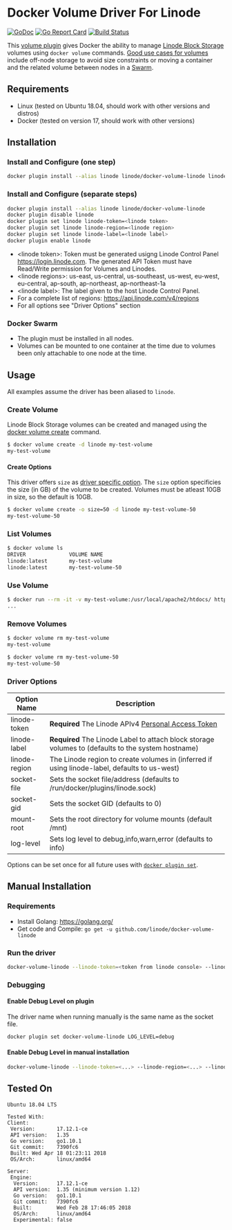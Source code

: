 # Docker Volume Driver For Linode

[![GoDoc](https://godoc.org/github.com/linode/docker-volume-linode?status.svg)](https://godoc.org/github.com/linode/docker-volume-linode)
[![Go Report Card](https://goreportcard.com/badge/github.com/linode/docker-volume-linode)](https://goreportcard.com/report/github.com/linode/docker-volume-linode)
[![Build Status](https://travis-ci.org/linode/docker-volume-linode.svg?branch=master)](https://travis-ci.org/linode/docker-volume-linode)

This [volume plugin](https://docs.docker.com/engine/extend/plugins_volume/) gives Docker the ability to manage [Linode Block Storage](https://www.linode.com/blockstorage) volumes using `docker volume` commands. 
[Good use cases for volumes](https://docs.docker.com/storage/#good-use-cases-for-volumes) include off-node storage to avoid size constraints or moving a container and the related volume between nodes in a [Swarm](https://github.com/linode/docker-machine-driver-linode#provisioning-docker-swarm).

## Requirements

- Linux (tested on Ubuntu 18.04, should work with other versions and distros)
- Docker (tested on version 17, should work with other versions)

## Installation

### Install and Configure (one step)

```sh
docker plugin install --alias linode linode/docker-volume-linode linode-token=<linode token> linode-region=<linode region> linode-label=<linode label>
```

### Install and Configure (separate steps)

```sh
docker plugin install --alias linode linode/docker-volume-linode
docker plugin disable linode
docker plugin set linode linode-token=<linode token>
docker plugin set linode linode-region=<linode region>
docker plugin set linode linode-label=<linode label>
docker plugin enable linode
```

- \<linode token\>: Token must be generated usigng Linode Control Panel https://login.linode.com.  The generated API Token must have Read/Write permission for Volumes and Linodes.
- \<linode regions\>: us-east, us-central, us-southeast, us-west, eu-west, eu-central, ap-south, ap-northeast, ap-northeast-1a
- \<linode label\>: The label given to the host Linode Control Panel.
- For a complete list of regions:  https://api.linode.com/v4/regions
- For all options see "Driver Options" section


### Docker Swarm

- The plugin must be installed in all nodes.
- Volumes can be mounted to one container at the time due to volumes been only attachable to one node at the time.


## Usage

All examples assume the driver has been aliased to `linode`.

### Create Volume

Linode Block Storage volumes can be created and managed using the [docker volume create](https://docs.docker.com/engine/reference/commandline/volume_create/) command.

```sh
$ docker volume create -d linode my-test-volume
my-test-volume
```

#### Create Options

This driver offers `size` as [driver specific option](https://docs.docker.com/engine/reference/commandline/volume_create/#driver-specific-options).  The `size` option specificies the size (in GB) of the volume to be created.  Volumes must be atleast 10GB in size, so the default is 10GB.

```sh
$ docker volume create -o size=50 -d linode my-test-volume-50
my-test-volume-50
```

### List Volumes

```sh
$ docker volume ls
DRIVER              VOLUME NAME
linode:latest       my-test-volume
linode:latest       my-test-volume-50
```

### Use Volume

```sh
$ docker run --rm -it -v my-test-volume:/usr/local/apache2/htdocs/ httpd
...
```

### Remove Volumes

```sh
$ docker volume rm my-test-volume
my-test-volume

$ docker volume rm my-test-volume-50
my-test-volume-50
```

### Driver Options

| Option Name | Description |
| --- | --- |
| linode-token | **Required** The Linode APIv4 [Personal Access Token](https://cloud.linode.com/profile/tokens)
| linode-label | **Required** The Linode Label to attach block storage volumes to (defaults to the system hostname) |
| linode-region | The Linode region to create volumes in (inferred if using linode-label, defaults to us-west) |
| socket-file | Sets the socket file/address (defaults to /run/docker/plugins/linode.sock) |
| socket-gid | Sets the socket GID (defaults to 0) |
| mount-root | Sets the root directory for volume mounts (default /mnt) |
| log-level | Sets log level to debug,info,warn,error (defaults to info) |



Options can be set once for all future uses with [`docker plugin set`](https://docs.docker.com/engine/reference/commandline/plugin_set/#extended-description).

## Manual Installation

### Requirements

- Install Golang: <https://golang.org/>
- Get code and Compile: `go get -u github.com/linode/docker-volume-linode`

### Run the driver

```sh
docker-volume-linode --linode-token=<token from linode console> --linode-region=<linode region> --linode-label=<linode label>
```

### Debugging

#### Enable Debug Level on plugin

The driver name when running manually is the same name as the socket file.

```sh
docker plugin set docker-volume-linode LOG_LEVEL=debug
```

#### Enable Debug Level in manual installation

```sh
docker-volume-linode --linode-token=<...> --linode-region=<...> --linode-label=<...> --log-level=debug
```

## Tested On

```text
Ubuntu 18.04 LTS
```

```text
Tested With:
Client:
 Version:       17.12.1-ce
 API version:   1.35
 Go version:    go1.10.1
 Git commit:    7390fc6
 Built: Wed Apr 18 01:23:11 2018
 OS/Arch:       linux/amd64

Server:
 Engine:
  Version:      17.12.1-ce
  API version:  1.35 (minimum version 1.12)
  Go version:   go1.10.1
  Git commit:   7390fc6
  Built:        Wed Feb 28 17:46:05 2018
  OS/Arch:      linux/amd64
  Experimental: false
```
